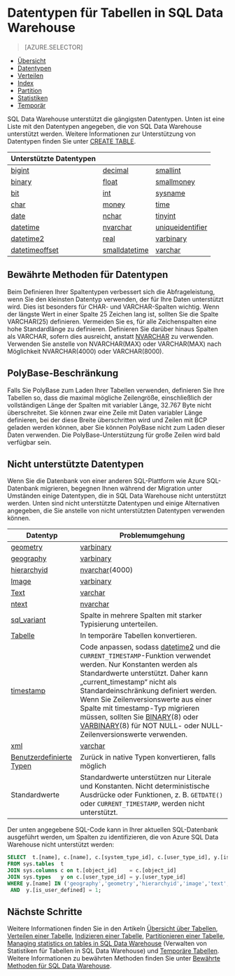 <properties
   pageTitle="Datentypen für Tabellen in SQL Data Warehouse | Microsoft Azure"
   description="Es werden die ersten Schritte für die Verwendung von Datentypen für Azure SQL Data Warehouse-Tabellen beschrieben."
   services="sql-data-warehouse"
   documentationCenter="NA"
   authors="jrowlandjones"
   manager="barbkess"
   editor=""/>

<tags
   ms.service="sql-data-warehouse"
   ms.devlang="NA"
   ms.topic="article"
   ms.tgt_pltfrm="NA"
   ms.workload="data-services"
   ms.date="06/29/2016"
   ms.author="jrj;barbkess;sonyama"/>

# Datentypen für Tabellen in SQL Data Warehouse

> [AZURE.SELECTOR]
- [Übersicht][]
- [Datentypen][]
- [Verteilen][]
- [Index][]
- [Partition][]
- [Statistiken][]
- [Temporär][]

SQL Data Warehouse unterstützt die gängigsten Datentypen. Unten ist eine Liste mit den Datentypen angegeben, die von SQL Data Warehouse unterstützt werden. Weitere Informationen zur Unterstützung von Datentypen finden Sie unter [CREATE TABLE][].

|**Unterstützte Datentypen**|||
|---|---|---|
[bigint][]|[decimal][]|[smallint][]|
[binary][]|[float][]|[smallmoney][]|
[bit][]|[int][]|[sysname][]|
[char][]|[money][]|[time][]|
[date][]|[nchar][]|[tinyint][]|
[datetime][]|[nvarchar][]|[uniqueidentifier][]|
[datetime2][]|[real][]|[varbinary][]|
[datetimeoffset][]|[smalldatetime][]|[varchar][]|


## Bewährte Methoden für Datentypen

 Beim Definieren Ihrer Spaltentypen verbessert sich die Abfrageleistung, wenn Sie den kleinsten Datentyp verwenden, der für Ihre Daten unterstützt wird. Dies ist besonders für CHAR- und VARCHAR-Spalten wichtig. Wenn der längste Wert in einer Spalte 25 Zeichen lang ist, sollten Sie die Spalte VARCHAR(25) definieren. Vermeiden Sie es, für alle Zeichenspalten eine hohe Standardlänge zu definieren. Definieren Sie darüber hinaus Spalten als VARCHAR, sofern dies ausreicht, anstatt [NVARCHAR][] zu verwenden. Verwenden Sie anstelle von NVARCHAR(MAX) oder VARCHAR(MAX) nach Möglichkeit NVARCHAR(4000) oder VARCHAR(8000).

## PolyBase-Beschränkung

Falls Sie PolyBase zum Laden Ihrer Tabellen verwenden, definieren Sie Ihre Tabellen so, dass die maximal mögliche Zeilengröße, einschließlich der vollständigen Länge der Spalten mit variabler Länge, 32.767 Byte nicht überschreitet. Sie können zwar eine Zeile mit Daten variabler Länge definieren, bei der diese Breite überschritten wird und Zeilen mit BCP geladen werden können, aber Sie können PolyBase nicht zum Laden dieser Daten verwenden. Die PolyBase-Unterstützung für große Zeilen wird bald verfügbar sein.

## Nicht unterstützte Datentypen

Wenn Sie die Datenbank von einer anderen SQL-Plattform wie Azure SQL-Datenbank migrieren, begegnen Ihnen während der Migration unter Umständen einige Datentypen, die in SQL Data Warehouse nicht unterstützt werden. Unten sind nicht unterstützte Datentypen und einige Alternativen angegeben, die Sie anstelle von nicht unterstützten Datentypen verwenden können.

|Datentyp|Problemumgehung|
|---|---|
|[geometry][]|[varbinary][]|
|[geography][]|[varbinary][]|
|[hierarchyid][]|[nvarchar][](4000)|
|[Image][ntext,text,image]|[varbinary][]|
|[Text][ntext,text,image]|[varchar][]|
|[ntext][ntext,text,image]|[nvarchar][]|
|[sql\_variant][]|Spalte in mehrere Spalten mit starker Typisierung unterteilen.|
|[Tabelle][]|In temporäre Tabellen konvertieren.|
|[timestamp][]|Code anpassen, sodass [datetime2][] und die `CURRENT_TIMESTAMP`-Funktion verwendet werden. Nur Konstanten werden als Standardwerte unterstützt. Daher kann „current\_timestamp“ nicht als Standardeinschränkung definiert werden. Wenn Sie Zeilenversionswerte aus einer Spalte mit timestamp-Typ migrieren müssen, sollten Sie [BINARY][](8) oder [VARBINARY][BINARY](8) für NOT NULL- oder NULL-Zeilenversionswerte verwenden.|
|[xml][]|[varchar][]|
|[Benutzerdefinierte Typen][]|Zurück in native Typen konvertieren, falls möglich|
|Standardwerte|Standardwerte unterstützen nur Literale und Konstanten. Nicht deterministische Ausdrücke oder Funktionen, z. B. `GETDATE()` oder `CURRENT_TIMESTAMP`, werden nicht unterstützt.|

Der unten angegebene SQL-Code kann in Ihrer aktuellen SQL-Datenbank ausgeführt werden, um Spalten zu identifizieren, die von Azure SQL Data Warehouse nicht unterstützt werden:

```sql
SELECT  t.[name], c.[name], c.[system_type_id], c.[user_type_id], y.[is_user_defined], y.[name]
FROM sys.tables  t
JOIN sys.columns c on t.[object_id]    = c.[object_id]
JOIN sys.types   y on c.[user_type_id] = y.[user_type_id]
WHERE y.[name] IN ('geography','geometry','hierarchyid','image','text','ntext','sql_variant','timestamp','xml')
 AND  y.[is_user_defined] = 1;
```

## Nächste Schritte

Weitere Informationen finden Sie in den Artikeln [Übersicht über Tabellen][Overview], [Verteilen einer Tabelle][Distribute], [Indizieren einer Tabelle][Index], [Partitionieren einer Tabelle][Partition], [Managing statistics on tables in SQL Data Warehouse][Statistics] \(Verwalten von Statistiken für Tabellen in SQL Data Warehouse) und [Temporäre Tabellen][Temporary]. Weitere Informationen zu bewährten Methoden finden Sie unter [Bewährte Methoden für SQL Data Warehouse][].

<!--Image references-->

<!--Article references-->
[Overview]: ./sql-data-warehouse-tables-overview.md
[Übersicht]: ./sql-data-warehouse-tables-overview.md
[Datentypen]: ./sql-data-warehouse-tables-data-types.md
[Distribute]: ./sql-data-warehouse-tables-distribute.md
[Verteilen]: ./sql-data-warehouse-tables-distribute.md
[Index]: ./sql-data-warehouse-tables-index.md
[Partition]: ./sql-data-warehouse-tables-partition.md
[Statistics]: ./sql-data-warehouse-tables-statistics.md
[Statistiken]: ./sql-data-warehouse-tables-statistics.md
[Temporary]: ./sql-data-warehouse-tables-temporary.md
[Temporär]: ./sql-data-warehouse-tables-temporary.md
[Bewährte Methoden für SQL Data Warehouse]: ./sql-data-warehouse-best-practices.md

<!--MSDN references-->

<!--Other Web references-->
[create table]: https://msdn.microsoft.com/library/mt203953.aspx
[bigint]: https://msdn.microsoft.com/library/ms187745.aspx
[binary]: https://msdn.microsoft.com/library/ms188362.aspx
[bit]: https://msdn.microsoft.com/library/ms177603.aspx
[char]: https://msdn.microsoft.com/library/ms176089.aspx
[date]: https://msdn.microsoft.com/library/bb630352.aspx
[datetime]: https://msdn.microsoft.com/library/ms187819.aspx
[datetime2]: https://msdn.microsoft.com/library/bb677335.aspx
[datetimeoffset]: https://msdn.microsoft.com/library/bb630289.aspx
[decimal]: https://msdn.microsoft.com/library/ms187746.aspx
[float]: https://msdn.microsoft.com/library/ms173773.aspx
[geometry]: https://msdn.microsoft.com/library/cc280487.aspx
[geography]: https://msdn.microsoft.com/library/cc280766.aspx
[hierarchyid]: https://msdn.microsoft.com/library/bb677290.aspx
[int]: https://msdn.microsoft.com/library/ms187745.aspx
[money]: https://msdn.microsoft.com/library/ms179882.aspx
[nchar]: https://msdn.microsoft.com/library/ms186939.aspx
[nvarchar]: https://msdn.microsoft.com/library/ms186939.aspx
[ntext,text,image]: https://msdn.microsoft.com/library/ms187993.aspx
[real]: https://msdn.microsoft.com/library/ms173773.aspx
[smalldatetime]: https://msdn.microsoft.com/library/ms182418.aspx
[smallint]: https://msdn.microsoft.com/library/ms187745.aspx
[smallmoney]: https://msdn.microsoft.com/library/ms179882.aspx
[sql\_variant]: https://msdn.microsoft.com/library/ms173829.aspx
[sysname]: https://msdn.microsoft.com/library/ms186939.aspx
[Tabelle]: https://msdn.microsoft.com/library/ms175010.aspx
[time]: https://msdn.microsoft.com/library/bb677243.aspx
[timestamp]: https://msdn.microsoft.com/library/ms182776.aspx
[tinyint]: https://msdn.microsoft.com/library/ms187745.aspx
[uniqueidentifier]: https://msdn.microsoft.com/library/ms187942.aspx
[varbinary]: https://msdn.microsoft.com/library/ms188362.aspx
[varchar]: https://msdn.microsoft.com/library/ms186939.aspx
[xml]: https://msdn.microsoft.com/library/ms187339.aspx
[Benutzerdefinierte Typen]: https://msdn.microsoft.com/library/ms131694.aspx

<!---HONumber=AcomDC_0706_2016-->